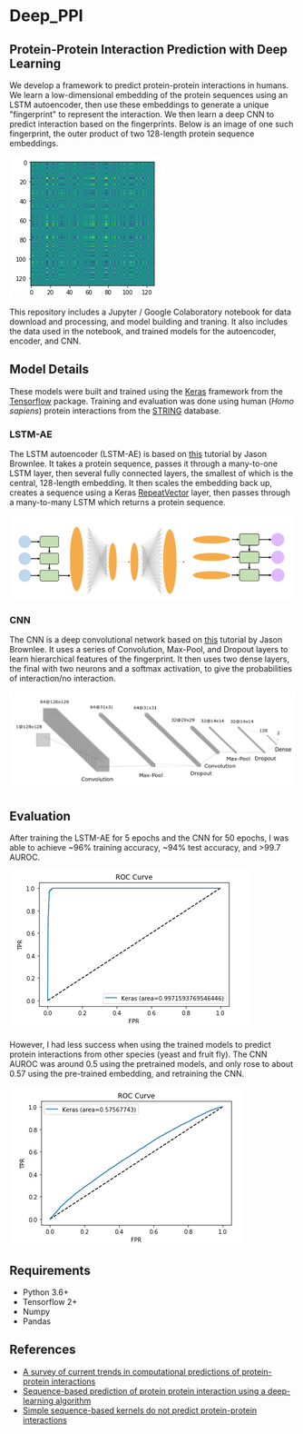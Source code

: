 # Deep_PPI
## Protein-Protein Interaction Prediction with Deep Learning

We develop a framework to predict protein-protein interactions in humans. We learn a low-dimensional embedding of the protein sequences using an LSTM autoencoder, then use these embeddings to generate a unique "fingerprint" to represent the interaction. We then learn a deep CNN to predict interaction based on the fingerprints. Below is an image of one such fingerprint, the outer product of two 128-length protein sequence embeddings.

![PPI fingerprint](interactionFingerprint1.PNG)

This repository includes a Jupyter / Google Colaboratory notebook for data download and processing, and model building and traning. It also includes the data used in the notebook, and trained models for the autoencoder, encoder, and CNN.

## Model Details

These models were built and trained using the [Keras](https://keras.io/) framework from the [Tensorflow](https://www.tensorflow.org/) package. Training and evaluation was done using human (*Homo sapiens*) protein interactions from the [STRING](https://string-db.org/) database.

### LSTM-AE
The LSTM autoencoder (LSTM-AE) is based on [this](https://machinelearningmastery.com/lstm-autoencoders/) tutorial by Jason Brownlee. It takes a protein sequence, passes it through a many-to-one LSTM layer, then several fully connected layers, the smallest of which is the central, 128-length embedding. It then scales the embedding back up, creates a sequence using a Keras [RepeatVector](https://www.tensorflow.org/api_docs/python/tf/keras/layers/RepeatVector) layer, then passes through a many-to-many LSTM which returns a protein sequence.

![LSTM-AE](LSTM_AE_Arch.png)

### CNN
The CNN is a deep convolutional network based on [this](https://machinelearningmastery.com/object-recognition-convolutional-neural-networks-keras-deep-learning-library/) tutorial by Jason Brownlee. It uses a series of Convolution, Max-Pool, and Dropout layers to learn hierarchical features of the fingerprint. It then uses two dense layers, the final with two neurons and a softmax activation, to give the probabilities of interaction/no interaction.

![CNN](CNN_Arch.png)

## Evaluation

After training the LSTM-AE for 5 epochs and the CNN for 50 epochs, I was able to achieve ~96% training accuracy, ~94% test accuracy, and >99.7 AUROC.

![ROC Curve](PPI_AUC.PNG)

However, I had less success when using the trained models to predict protein interactions from other species (yeast and fruit fly). The CNN AUROC was around 0.5 using the pretrained models, and only rose to about 0.57 using the pre-trained embedding, and retraining the CNN.

![Yeast/Fly ROC Curve](yeastFly_AUC.png)

## Requirements

- Python 3.6+
- Tensorflow 2+
- Numpy
- Pandas

## References

- [A survey of current trends in computational predictions of protein-protein interactions](https://link.springer.com/article/10.1007/s11704-019-8232-z)
- [Sequence-based prediction of protein protein interaction using a deep-learning algorithm](https://bmcbioinformatics.biomedcentral.com/articles/10.1186/s12859-017-1700-2)
- [Simple sequence-based kernels do not predict protein-protein interactions](https://www.ncbi.nlm.nih.gov/pubmed/20801913)
